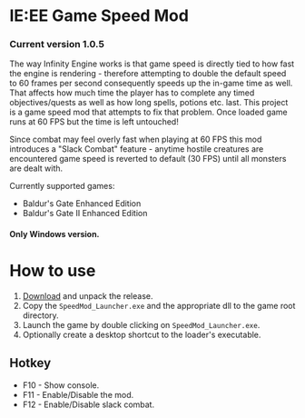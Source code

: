 # IE:EE Game Speed Mod

### Current version 1.0.5
The way Infinity Engine works is that game speed is directly tied to how fast the engine is rendering - therefore attempting to double the default speed to 60 frames per second consequently speeds up the in-game time as well. That affects how much time the player has to complete any timed objectives/quests as well as how long spells, potions etc. last. This project is a game speed mod that attempts to fix that problem. Once loaded game runs at 60 FPS but the time is left untouched!

Since combat may feel overly fast when playing at 60 FPS this mod introduces a "Slack Combat" feature - anytime hostile creatures are encountered game speed is reverted to default (30 FPS) until all monsters are dealt with.

Currently supported games:

* Baldur's Gate Enhanced Edition
* Baldur's Gate II Enhanced Edition

#### Only Windows version.

# How to use

1. [Download](https://github.com/Nesae-avi/IE-EE-GameSpeedMod/releases/latest) and unpack the release.
2. Copy the `SpeedMod_Launcher.exe` and the appropriate dll to the game root directory.
3. Launch the game by double clicking on `SpeedMod_Launcher.exe`.
4. Optionally create a desktop shortcut to the loader's executable.

## Hotkey

* F10 - Show console.
* F11 - Enable/Disable the mod.
* F12 - Enable/Disable slack combat.
